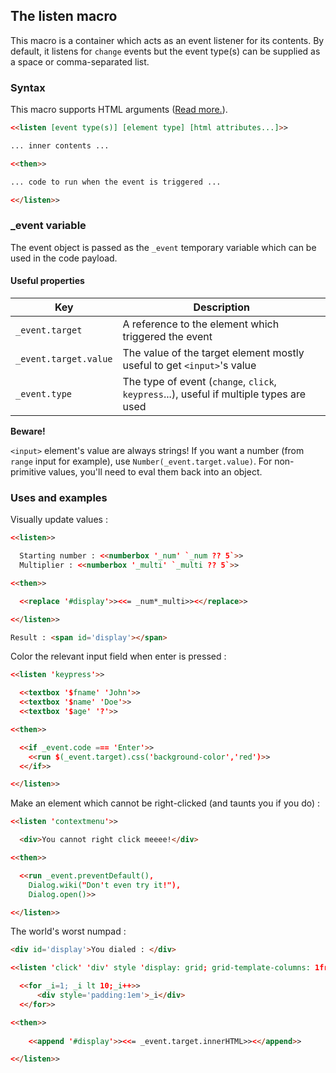 ## The listen macro ##

This macro is a container which acts as an event listener for its contents. By default, it listens for `change` events but the event type(s) can be supplied as a space or comma-separated list.

### Syntax ###

This macro supports HTML arguments ([Read more.](https://github.com/MalifaciousGames/Mali-s-Macros/blob/main/htmlarguments.md)).

```html
<<listen [event type(s)] [element type] [html attributes...]>>

... inner contents ...

<<then>>

... code to run when the event is triggered ...

<</listen>>
```

### _event variable ###

The event object is passed as the `_event` temporary variable which can be used in the code payload.

#### Useful properties ####

| Key | Description |
|------------|------------|
| `_event.target` | A reference to the element which triggered the event |
| `_event.target.value` | The value of the target element mostly useful to get `<input>`'s value |
| `_event.type` | The type of event (`change`, `click`, `keypress`...), useful if multiple types are used |

**Beware!**

`<input>` element's value are always strings! If you want a number (from `range` input for example), use `Number(_event.target.value)`. For non-primitive values, you'll need to eval them back into an object.

### Uses and examples ###

Visually update values :

```html
<<listen>>

  Starting number : <<numberbox '_num' `_num ?? 5`>>
  Multiplier : <<numberbox '_multi' `_multi ?? 5`>>

<<then>>

  <<replace '#display'>><<= _num*_multi>><</replace>>

<</listen>>

Result : <span id='display'></span>
```

Color the relevant input field when enter is pressed :

```html
<<listen 'keypress'>>

  <<textbox '$fname' 'John'>>
  <<textbox '$name' 'Doe'>>
  <<textbox '$age' '?'>>

<<then>>

  <<if _event.code === 'Enter'>>
    <<run $(_event.target).css('background-color','red')>>
  <</if>>

<</listen>>
```

Make an element which cannot be right-clicked (and taunts you if you do) :

```html
<<listen 'contextmenu'>>

  <div>You cannot right click meeee!</div>

<<then>>

  <<run _event.preventDefault(),
    Dialog.wiki("Don't even try it!"),
    Dialog.open()>>

<</listen>>
```

The world's worst numpad :

```html
<div id='display'>You dialed : </div>

<<listen 'click' 'div' style 'display: grid; grid-template-columns: 1fr 1fr 1fr'>>

  <<for _i=1; _i lt 10;_i++>>
	  <div style='padding:1em'>_i</div>
  <</for>>

<<then>>
	
	<<append '#display'>><<= _event.target.innerHTML>><</append>>

<</listen>>
``` 
